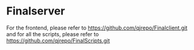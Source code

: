 # Finalserver
For the frontend, please refer to https://github.com/qjrepo/Finalclient.git
and for all the scripts, please refer to https://github.com/qjrepo/FinalScripts.git
